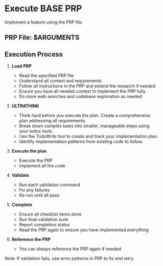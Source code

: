 # Execute BASE PRP

Implement a feature using the PRP file.

## PRP File: $ARGUMENTS

## Execution Process

1. **Load PRP**
    - Read the specified PRP file
    - Understand all context and requirements
    - Follow all instructions in the PRP and extend the research if needed
    - Ensure you have all needed context to implement the PRP fully
    - Do more web searches and codebase exploration as needed

2. **ULTRATHINK**
    - Think hard before you execute the plan. Create a comprehensive plan addressing all requirements.
    - Break down complex tasks into smaller, manageable steps using your todos tools.
    - Use the TodoWrite tool to create and track your implementation plan.
    - Identify implementation patterns from existing code to follow.

3. **Execute the plan**
    - Execute the PRP
    - Implement all the code

4. **Validate**
    - Run each validation command
    - Fix any failures
    - Re-run until all pass

5. **Complete**
    - Ensure all checklist items done
    - Run final validation suite
    - Report completion status
    - Read the PRP again to ensure you have implemented everything

6. **Reference the PRP**
    - You can always reference the PRP again if needed

Note: If validation fails, use error patterns in PRP to fix and retry.
